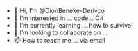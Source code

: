- 👋 Hi, I’m @DionBeneke-Derivco
- 👀 I’m interested in ... code... C#
- 🌱 I’m currently learning ... how to survive 
- 💞️ I’m looking to collaborate on ...
- 📫 How to reach me ... via email

<!---
DionBeneke-Derivco/DionBeneke-Derivco is a ✨ special ✨ repository because its `README.md` (this file) appears on your GitHub profile.
You can click the Preview link to take a look at your changes.
--->
